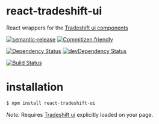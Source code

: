 # react-tradeshift-ui
React wrappers for the [Tradeshift ui components](https://github.com/tradeshift/tradeshift-ui)

[![semantic-release](https://img.shields.io/badge/%20%20%F0%9F%93%A6%F0%9F%9A%80-semantic--release-e10079.svg)](https://github.com/semantic-release/semantic-release)
[![Commitizen friendly](https://img.shields.io/badge/commitizen-friendly-brightgreen.svg)](http://commitizen.github.io/cz-cli/)

[![Dependency Status](https://david-dm.org/wejendorp/react-tradeshift-ui.svg)](https://david-dm.org/wejendorp/react-tradeshift-ui)
[![devDependency Status](https://david-dm.org/wejendorp/react-tradeshift-ui/dev-status.svg)](https://david-dm.org/wejendorp/react-tradeshift-ui#info=devDependencies)

[![Build Status](https://travis-ci.org/wejendorp/react-tradeshift-ui.svg?branch=master)](https://travis-ci.org/wejendorp/react-tradeshift-ui)

# installation

```bash
$ npm install react-tradeshift-ui
```

*Note:* Requires [Tradeshift ui](http://ui.tradeshift.com/#getstarted/) explicitly loaded on your page.
